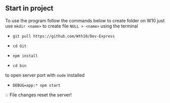 ## Start in project

To use the program follow the commands below
to create folder on W10 just use `mkdir <name>` to create file `NULL > <name>` using the terminal

- `git pull https://github.com/Wth10/Dev-Express`

- `cd Git`

- `npm install`

- `cd bin`

to open server port with `node` installed

- `DEBUG=app:* npm start`

💡 File changes reset the server!
